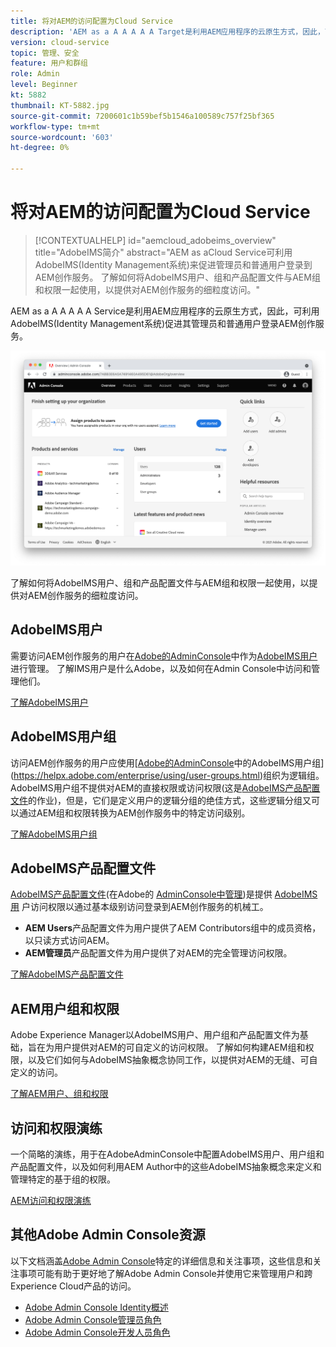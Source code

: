 ```yaml
---
title: 将对AEM的访问配置为Cloud Service
description: 'AEM as a A A A A A Target是利用AEM应用程序的云原生方式，因此，可利用AdobeIMS(Identity Management系统)来促进管理员和普通用户登录到AEM创作服务。 了解如何将AdobeIMS用户、用户组和产品配置文件与AEM组和权限结合使用，以提供对AEM作者的特定访问权限。  '
version: cloud-service
topic: 管理、安全
feature: 用户和群组
role: Admin
level: Beginner
kt: 5882
thumbnail: KT-5882.jpg
source-git-commit: 7200601c1b59bef5b1546a100589c757f25bf365
workflow-type: tm+mt
source-wordcount: '603'
ht-degree: 0%

---
```



# 将对AEM的访问配置为Cloud Service

>[!CONTEXTUALHELP]
>id="aemcloud_adobeims_overview"
>title="AdobeIMS简介"
>abstract="AEM as aCloud Service可利用AdobeIMS(Identity Management系统)来促进管理员和普通用户登录到AEM创作服务。 了解如何将AdobeIMS用户、组和产品配置文件与AEM组和权限一起使用，以提供对AEM创作服务的细粒度访问。"

AEM as a A A A A A Service是利用AEM应用程序的云原生方式，因此，可利用AdobeIMS(Identity Management系统)促进其管理员和普通用户登录AEM创作服务。

![Adobe Admin Console](./assets/hero.png)

了解如何将AdobeIMS用户、组和产品配置文件与AEM组和权限一起使用，以提供对AEM创作服务的细粒度访问。

## AdobeIMS用户

需要访问AEM创作服务的用户在[Adobe的AdminConsole](https://adminconsole.adobe.com)中作为[AdobeIMS用户](https://helpx.adobe.com/cn/enterprise/using/set-up-identity.html)进行管理。 了解IMS用户是什么Adobe，以及如何在Admin Console中访问和管理他们。

[了解AdobeIMS用户](./adobe-ims-users.md)

## AdobeIMS用户组

访问AEM创作服务的用户应使用[[Adobe的AdminConsole](https://adminconsole.adobe.com)中的AdobeIMS用户组](https://helpx.adobe.com/enterprise/using/user-groups.html)组织为逻辑组。 AdobeIMS用户组不提供对AEM的直接权限或访问权限(这是[AdobeIMS产品配置文件](#adobe-ims-product-profiles)的作业)，但是，它们是定义用户的逻辑分组的绝佳方式，这些逻辑分组又可以通过AEM组和权限转换为AEM创作服务中的特定访问级别。

[了解AdobeIMS用户组](./adobe-ims-user-groups.md)

## AdobeIMS产品配置文件

[AdobeIMS产品配置文件](https://helpx.adobe.com/enterprise/using/manage-permissions-and-roles.html)(在Adobe的 [AdminConsole中管理](https://adminconsole.adobe.com))是提供 [AdobeIMS用](#adobe-ims-users) 户访问权限以通过基本级别访问登录到AEM创作服务的机械工。

+ __AEM Users__&#x200B;产品配置文件为用户提供了AEM Contributors组中的成员资格，以只读方式访问AEM。
+ __AEM管理员__&#x200B;产品配置文件为用户提供了对AEM的完全管理访问权限。

[了解AdobeIMS产品配置文件](./adobe-ims-product-profiles.md)

## AEM用户组和权限

Adobe Experience Manager以AdobeIMS用户、用户组和产品配置文件为基础，旨在为用户提供对AEM的可自定义的访问权限。 了解如何构建AEM组和权限，以及它们如何与AdobeIMS抽象概念协同工作，以提供对AEM的无缝、可自定义的访问。

[了解AEM用户、组和权限](./aem-users-groups-and-permissions.md)

## 访问和权限演练

一个简略的演练，用于在AdobeAdminConsole中配置AdobeIMS用户、用户组和产品配置文件，以及如何利用AEM Author中的这些AdobeIMS抽象概念来定义和管理特定的基于组的权限。

[AEM访问和权限演练](./walk-through.md)

## 其他Adobe Admin Console资源

以下文档涵盖[Adobe Admin Console](https://adminconsole.adobe.com)特定的详细信息和关注事项，这些信息和关注事项可能有助于更好地了解Adobe Admin Console并使用它来管理用户和跨Experience Cloud产品的访问。

+ [Adobe Admin Console Identity概述](https://helpx.adobe.com/enterprise/using/identity.html)
+ [Adobe Admin Console管理员角色](https://helpx.adobe.com/enterprise/using/admin-roles.html)
+ [Adobe Admin Console开发人员角色](https://helpx.adobe.com/enterprise/using/manage-developers.html)